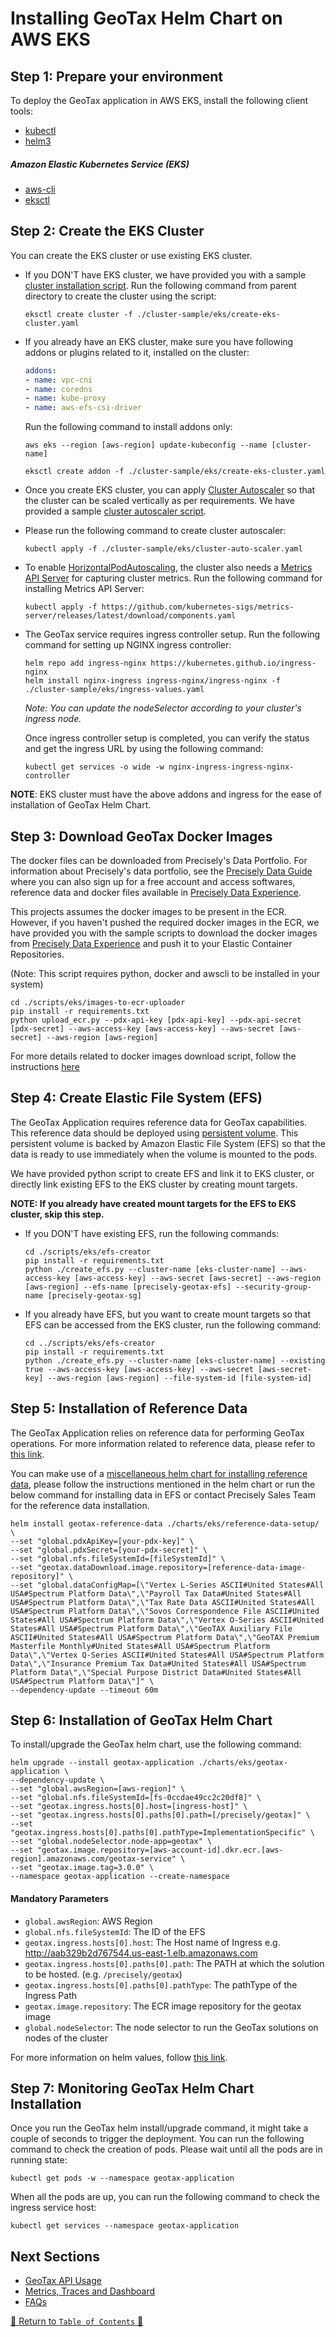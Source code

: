 # Installing GeoTax Helm Chart on AWS EKS

## Step 1: Prepare your environment

To deploy the GeoTax application in AWS EKS, install the following client tools:

- [kubectl](https://kubernetes.io/docs/tasks/tools/install-kubectl/)
- [helm3](https://helm.sh/docs/intro/install/)

##### Amazon Elastic Kubernetes Service (EKS)

- [aws-cli](https://docs.aws.amazon.com/cli/latest/userguide/cli-chap-install.html)
- [eksctl](https://docs.aws.amazon.com/eks/latest/userguide/getting-started-eksctl.html)

## Step 2: Create the EKS Cluster

You can create the EKS cluster or use existing EKS cluster.

- If you DON'T have EKS cluster, we have provided you with a
  sample [cluster installation script](../../../cluster-sample/eks/create-eks-cluster.yaml). Run the following command from
  parent directory to create the cluster using the script:
    ```shell
    eksctl create cluster -f ./cluster-sample/eks/create-eks-cluster.yaml
    ```

- If you already have an EKS cluster, make sure you have following addons or plugins related to it, installed on the
  cluster:
    ```yaml
    addons:
    - name: vpc-cni
    - name: coredns
    - name: kube-proxy
    - name: aws-efs-csi-driver
    ```
  Run the following command to install addons only:
    ```shell
    aws eks --region [aws-region] update-kubeconfig --name [cluster-name]
    
    eksctl create addon -f ./cluster-sample/eks/create-eks-cluster.yaml
    ```
- Once you create EKS cluster, you can
  apply [Cluster Autoscaler](https://github.com/kubernetes/autoscaler/tree/master/cluster-autoscaler) so that the
  cluster can be scaled vertically as per requirements. We have provided a sample [cluster autoscaler script](../../../cluster-sample/eks/cluster-auto-scaler.yaml). 
- Please run the following command to create cluster autoscaler:
    ```shell
    kubectl apply -f ./cluster-sample/eks/cluster-auto-scaler.yaml
    ```
- To enable [HorizontalPodAutoscaling](https://kubernetes.io/docs/tasks/run-application/horizontal-pod-autoscale/), the
  cluster also needs a [Metrics API Server](https://github.com/kubernetes-sigs/metrics-server) for capturing cluster
  metrics. Run the following command for installing Metrics API Server:
    ```shell
    kubectl apply -f https://github.com/kubernetes-sigs/metrics-server/releases/latest/download/components.yaml
    ```
- The GeoTax service requires ingress controller setup. Run the following command for setting up NGINX ingress controller:
  ```shell
  helm repo add ingress-nginx https://kubernetes.github.io/ingress-nginx
  helm install nginx-ingress ingress-nginx/ingress-nginx -f ./cluster-sample/eks/ingress-values.yaml
  ```
  *Note: You can update the nodeSelector according to your cluster's ingress node.*

  Once ingress controller setup is completed, you can verify the status and get the ingress URL by using the following command:
  ```shell
  kubectl get services -o wide -w nginx-ingress-ingress-nginx-controller    
  ```

**NOTE**: EKS cluster must have the above addons and ingress for the ease of installation of GeoTax Helm Chart.

## Step 3: Download GeoTax Docker Images

The docker files can be downloaded from Precisely's Data Portfolio. For information about Precisely's data portfolio,
see the [Precisely Data Guide](https://dataguide.precisely.com/) where you can also sign up for a free account and
access softwares, reference data and docker files available in [Precisely Data Experience](https://data.precisely.com/).

This projects assumes the docker images to be present in the ECR. However, if you haven't pushed the required docker
images in the ECR, we have provided you with the sample scripts to download the docker images
from [Precisely Data Experience](https://data.precisely.com/)
and push it to your Elastic Container Repositories.

(Note: This script requires python, docker and awscli to be installed in your system)

```shell
cd ./scripts/eks/images-to-ecr-uploader
pip install -r requirements.txt
python upload_ecr.py --pdx-api-key [pdx-api-key] --pdx-api-secret [pdx-secret] --aws-access-key [aws-access-key] --aws-secret [aws-secret] --aws-region [aws-region]
```

For more details related to docker images download script, follow the
instructions [here](../../../scripts/eks/images-to-ecr-uploader/README.md)

## Step 4: Create Elastic File System (EFS)

The GeoTax Application requires reference data for GeoTax capabilities. This reference data should be
deployed using [persistent volume](https://kubernetes.io/docs/concepts/storage/persistent-volumes/). This persistent
volume is backed by Amazon Elastic File System (EFS) so that the data is ready to use immediately when the volume is
mounted to the pods.

We have provided python script to create EFS and link it to EKS cluster, or directly link existing EFS to the EKS cluster by creating mount targets.

**NOTE: If you already have created mount targets for the EFS to EKS cluster, skip this step.**

- If you DON'T have existing EFS, run the following commands:
  ```shell
  cd ./scripts/eks/efs-creator
  pip install -r requirements.txt
  python ./create_efs.py --cluster-name [eks-cluster-name] --aws-access-key [aws-access-key] --aws-secret [aws-secret] --aws-region [aws-region] --efs-name [precisely-geotax-efs] --security-group-name [precisely-geotax-sg]
  ```

- If you already have EFS, but you want to create mount targets so that EFS can be accessed from the EKS cluster, run the following command:
  ```shell
  cd ../scripts/eks/efs-creator
  pip install -r requirements.txt
  python ./create_efs.py --cluster-name [eks-cluster-name] --existing true --aws-access-key [aws-access-key] --aws-secret [aws-secret-key] --aws-region [aws-region] --file-system-id [file-system-id]
  ```

## Step 5: Installation of Reference Data

The GeoTax Application relies on reference data for performing GeoTax operations. For more information related to reference data, please refer to [this link](../../ReferenceData.md).


You can make use of a [miscellaneous helm chart for installing reference data](../../../charts/eks/reference-data-setup/README.md), please follow the instructions mentioned in the helm chart or run the below command for installing data in EFS or contact Precisely Sales Team for the reference data installation.
```shell
helm install geotax-reference-data ./charts/eks/reference-data-setup/ \
--set "global.pdxApiKey=[your-pdx-key]" \
--set "global.pdxSecret=[your-pdx-secret]" \
--set "global.nfs.fileSystemId=[fileSystemId]" \
--set "geotax.dataDownload.image.repository=[reference-data-image-repository]" \
--set "global.dataConfigMap=[\"Vertex L-Series ASCII#United States#All USA#Spectrum Platform Data\",\"Payroll Tax Data#United States#All USA#Spectrum Platform Data\",\"Tax Rate Data ASCII#United States#All USA#Spectrum Platform Data\",\"Sovos Correspondence File ASCII#United States#All USA#Spectrum Platform Data\",\"Vertex O-Series ASCII#United States#All USA#Spectrum Platform Data\",\"GeoTAX Auxiliary File ASCII#United States#All USA#Spectrum Platform Data\",\"GeoTAX Premium Masterfile Monthly#United States#All USA#Spectrum Platform Data\",\"Vertex Q-Series ASCII#United States#All USA#Spectrum Platform Data\",\"Insurance Premium Tax Data#United States#All USA#Spectrum Platform Data\",\"Special Purpose District Data#United States#All USA#Spectrum Platform Data\"]" \
--dependency-update --timeout 60m
```

## Step 6: Installation of GeoTax Helm Chart

To install/upgrade the GeoTax helm chart, use the following command:

```shell
helm upgrade --install geotax-application ./charts/eks/geotax-application \
--dependency-update \
--set "global.awsRegion=[aws-region]" \
--set "global.nfs.fileSystemId=[fs-0ccdae49cc2c20df8]" \
--set "geotax.ingress.hosts[0].host=[ingress-host]" \
--set "geotax.ingress.hosts[0].paths[0].path=[/precisely/geotax]" \
--set "geotax.ingress.hosts[0].paths[0].pathType=ImplementationSpecific" \
--set "global.nodeSelector.node-app=geotax" \
--set "geotax.image.repository=[aws-account-id].dkr.ecr.[aws-region].amazonaws.com/geotax-service" \
--set "geotax.image.tag=3.0.0" \
--namespace geotax-application --create-namespace
```

#### Mandatory Parameters

* ``global.awsRegion``: AWS Region
* ``global.nfs.fileSystemId``: The ID of the EFS
* ``geotax.ingress.hosts[0].host``: The Host name of Ingress e.g. http://aab329b2d767544.us-east-1.elb.amazonaws.com
* ``geotax.ingress.hosts[0].paths[0].path``: The PATH at which the solution to be hosted. (e.g. ``/precisely/geotax``)
* ``geotax.ingress.hosts[0].paths[0].pathType``: The pathType of the Ingress Path
* ``geotax.image.repository``: The ECR image repository for the geotax image
* ``global.nodeSelector``: The node selector to run the GeoTax solutions on nodes of the cluster

For more information on helm values, follow [this link](../../../charts/eks/geotax-application/README.md#helm-values).

## Step 7: Monitoring GeoTax Helm Chart Installation

Once you run the GeoTax helm install/upgrade command, it might take a couple of seconds to trigger the deployment. You can run the following command to check the creation of pods. Please wait until all the pods are in running state:
```shell
kubectl get pods -w --namespace geotax-application
```

When all the pods are up, you can run the following command to check the ingress service host:
```shell
kubectl get services --namespace geotax-application
```

## Next Sections
- [GeoTax API Usage](../../../charts/eks/geotax-application/README.md#geotax-service-api-usage)
- [Metrics, Traces and Dashboard](../../MetricsAndTraces.md)
- [FAQs](../../faq/FAQs.md)


[🔗 Return to `Table of Contents` 🔗](../../../README.md#guides)